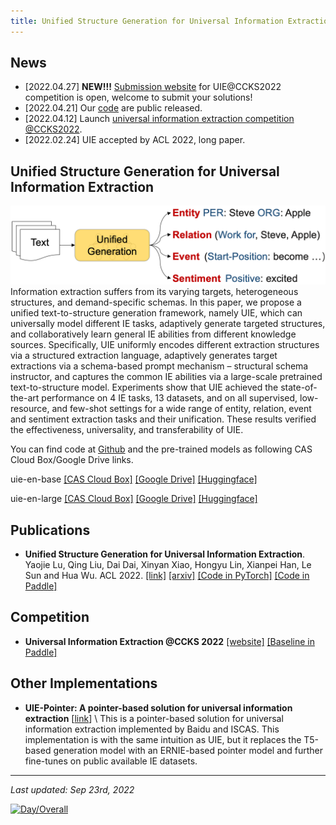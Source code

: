 ```yaml
---
title: Unified Structure Generation for Universal Information Extraction
---
```


## News
- [2022.04.27] **NEW!!!** [Submission website](https://aistudio.baidu.com/aistudio/competition/detail/161/0/submit-result) for UIE@CCKS2022 competition is open, welcome to submit your solutions!
- [2022.04.21] Our [code](https://github.com/universal-ie/UIE) are public released.
- [2022.04.12] Launch [universal information extraction competition](https://aistudio.baidu.com/aistudio/competition/detail/161/0/introduction) [@CCKS2022](http://sigkg.cn/ccks2022/?page_id=22).
- [2022.02.24] UIE accepted by ACL 2022, long paper.

## Unified Structure Generation for Universal Information Extraction
![UIE](/img/UIE.png "UIE")
Information extraction suffers from its varying targets, heterogeneous structures, and demand-specific schemas. In this paper, we propose a unified text-to-structure generation framework, namely UIE, which can universally model different IE tasks, adaptively generate targeted structures, and collaboratively learn general IE abilities from different knowledge sources. Specifically, UIE uniformly encodes different extraction structures via a structured extraction language, adaptively generates target extractions via a schema-based prompt mechanism – structural schema instructor, and captures the common IE abilities via a large-scale pretrained text-to-structure model. Experiments show that UIE achieved the state-of-the-art performance on 4 IE tasks, 13 datasets, and on all supervised, low-resource, and few-shot settings for a wide range of entity, relation, event and sentiment extraction tasks and their unification. These results verified the effectiveness, universality, and transferability of UIE.

You can find code at [Github](https://github.com/universal-ie/UIE) and the pre-trained models as following CAS Cloud Box/Google Drive links.

uie-en-base [[CAS Cloud Box]](https://pan.cstcloud.cn/s/w2hTaHYaRWw) [[Google Drive]](https://drive.google.com/file/d/12Dkh6KLDPvXrkQ1I-1xLqODQSYjkwnvs/view) [[Huggingface]](https://huggingface.co/luyaojie/uie-base-en)

uie-en-large [[CAS Cloud Box]](https://pan.cstcloud.cn/s/2vrXYBVTbk) [[Google Drive]](https://drive.google.com/file/d/15OFkWw8kJA1k2g_zehZ0pxcjTABY2iF1/view) [[Huggingface]](https://huggingface.co/luyaojie/uie-large-en)

## Publications
- **Unified Structure Generation for Universal Information Extraction**. Yaojie Lu, Qing Liu, Dai Dai, Xinyan Xiao, Hongyu Lin, Xianpei Han, Le Sun and Hua Wu. ACL 2022. [[link]](https://aclanthology.org/2022.acl-long.395/) [[arxiv]](https://arxiv.org/abs/2203.12277) [[Code in PyTorch]](https://github.com/universal-ie/UIE) [[Code in Paddle]](https://github.com/PaddlePaddle/PaddleNLP/tree/develop/examples/information_extraction/DuUIE)

## Competition
- **Universal Information Extraction @CCKS 2022** [[website]](https://aistudio.baidu.com/aistudio/competition/detail/161/0/introduction) [[Baseline in Paddle]](https://github.com/PaddlePaddle/PaddleNLP/tree/develop/examples/information_extraction/DuUIE)

## Other Implementations
- **UIE-Pointer: A pointer-based solution for universal information extraction** [[link](https://github.com/PaddlePaddle/PaddleNLP/tree/develop/model_zoo/uie)] \\
This is a pointer-based solution for universal information extraction implemented by Baidu and ISCAS.
This implementation is with the same intuition as UIE, but it replaces the T5-based generation model with an ERNIE-based pointer model and further fine-tunes on public available IE datasets.

-------------
*Last updated: Sep 23rd, 2022*

[![Day/Overall](https://hits.seeyoufarm.com/api/count/incr/badge.svg?url=https%3A%2F%2Funiversal-ie.github.io&count_bg=%2379C83D&title_bg=%23555555&icon=&icon_color=%23E7E7E7&title=hits&edge_flat=true)](https://hits.seeyoufarm.com)

